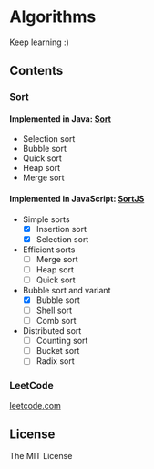 Algorithms
==========

Keep learning :)

## Contents

### Sort

#### Implemented in Java: [Sort](Sort)

- Selection sort
- Bubble sort
- Quick sort
- Heap sort
- Merge sort

#### Implemented in JavaScript: [SortJS](SortJS)

- Simple sorts
    - [x] Insertion sort
    - [x] Selection sort
- Efficient sorts
    - [ ] Merge sort
    - [ ] Heap sort
    - [ ] Quick sort
- Bubble sort and variant
    - [x] Bubble sort
    - [ ] Shell sort
    - [ ] Comb sort
- Distributed sort
    - [ ] Counting sort
    - [ ] Bucket sort
    - [ ] Radix sort

### LeetCode

[leetcode.com](http://leetcode.com)

## License

The MIT License
